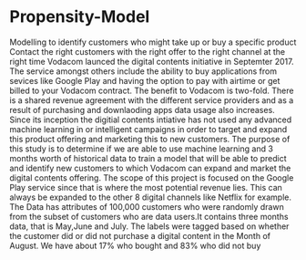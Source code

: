 # Propensity-Model
Modelling to identify customers who might take up or buy a specific product
Contact the right customers with the right offer to the right channel at the right time
Vodacom launced the digital contents initiative in Septemter 2017. The service amongst others include the ability to buy applications from sevices like Google Play and having the option to pay with airtime or get billed to your Vodacom contract.
The benefit to Vodacom is two-fold. There is a shared revenue agreement with the different service providers and as a result of purchasing and downlaoding apps data usage also increases.
Since its inception the digitial contents intiative has not used any advanced machine learning in or intelligent campaigns in order to target and expand this product offering and marketing this to new customers.
The purpose of this study is to determine if we are able to use machine learning and 3 months worth of historical data to train a model that will be able to predict and identify new customers to which Vodacom can expand and market the digital contents offering.
The scope of this project is focused on the Google Play service since that is where the most potential revenue lies. This can always be expanded to the other 8 digital channels like Netflix for example.
The Data has attributes of 100,000 customers who were randomly drawn from the subset of customers who are data users.It contains three months data, that is May,June and July. The labels were tagged based on whether the customer did or did not purchase a digital content in the Month of August.
We have about 17% who bought and 83% who did not buy
